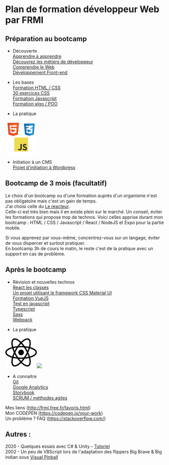 # Plan de formation développeur Web par FRMI

## Préparation au bootcamp

* Découverte  
[Apprendre à apprendre](https://openclassrooms.com/fr/courses/4312781-apprenez-a-apprendre)  
[Découvrez les métiers de développeur](https://openclassrooms.com/fr/courses/6817086-decouvrez-les-metiers-de-developpeur)  
[Comprendre le Web](https://openclassrooms.com/fr/courses/1946386-comprendre-le-web)  
[Développement Front-end](https://www.linkedin.com/learning/pause-cafe-le-developpement-web-front-end-2/comprendre-le-role-du-langage-html?autoAdvance=true&autoSkip=false&autoplay=true&resume=true)  

* Les bases  
[Formation HTML / CSS](https://www.udemy.com/course/html5-et-css3-la-formation-ultime/)  
[30 exercices CSS](https://www.udemy.com/course/30-exercices-css/)  
[Formation Javascript](https://www.udemy.com/course/javascript-la-formation-ultime/)  
[Formation algo / POO](https://www.udemy.com/course/programmation-orientee-objet-algo-bases-indispensables/)  

* La pratique

[<img src="https://github.com/frmi2018/integration/blob/main/hcj.png" width="100" height=auto>](https://github.com/frmi2018/integration)

* Initiation à un CMS  
[Projet d'initiation à Wordpress](https://www.udemy.com/course/wordpress-2021-creez-un-site-complet-et-securise-de-a-a-z/)  

## Bootcamp de 3 mois (facultatif)

Le choix d'un bootcamp ou d'une formation auprès d'un organisme n'est pas obligatoire mais c'est un gain de temps.  
J'ai choisi celle du [Le reacteur](https://www.lereacteur.io/bootcamp-javascript/formation-developpeur-web-mobile/).  
Celle-ci est très bien mais il en existe plein sur le marché. Un conseil, éviter les formations qui propose trop de technos.
Voici celles apprise durant mon bootcamp : HTML / CSS / Javascript / React / NodeJS et Expo pour la partie mobile.

Si vous apprenez par vous-même, concentrez-vous sur un langage, éviter de vous dispercer et surtout pratiquer.  
En bootcamp 3h de cours le matin, le reste c'est de la pratique avec un support en cas de problème.


## Après le bootcamp  

* Révision et nouvelles technos  
[React les classes](https://www.youtube.com/playlist?list=PL2kZlR1Jp7zOD2Cv8El_cIvEPog3ubdV7)  
[Un projet utilisant le framework CSS Material UI](https://www.youtube.com/playlist?list=PLjC4UKOOcfDQtvkTBfjqeWP8EJKi_WaUn)  
[Formation VueJS](https://www.udemy.com/course/vuejs-3-la-formation-complete-pour-debutants/)  
[Test en javascript](https://grafikart.fr/formations/javascript-unit-test)  
[Typescript](https://grafikart.fr/formations/typescript)  
[Sass](https://grafikart.fr/formations/sass-preprocesseur)  
[Webpack](https://grafikart.fr/formations/webpack)

* La pratique

[<img src="https://github.com/frmi2018/frmi2018/blob/main/assets/logos/react.png" width="100" height=auto>](https://github.com/frmi2018/react)[<img src="https://camo.githubusercontent.com/40e8ab7a025944c60286c2123e1196e63397a96b0cd6a7ee9314f7f2162a0e46/68747470733a2f2f726f757465722e7675656a732e6f72672f6c6f676f2e706e67" width="100" height=auto>](https://github.com/frmi2018/vuejs)

* A connaitre  
[Git](https://www.udemy.com/course/javascript-la-formation-ultime/)  
[Google Analytics](https://www.youtube.com/watch?v=V-zkhZqcNp8)  
[Storybook](https://www.youtube.com/watch?v=CLwX9EWlWJM)  
[SCRUM / méthodes agiles](https://www.udemy.com/course/scrum-et-le-best-of-des-methodes-agiles-de-gestion-de-projet/)  


Mes liens (http://frmi.free.fr/favoris.html)  
Mon CODEPEN (https://codepen.io/your-work)  
Un problème ? FAQ (https://stackoverflow.com/)

## Autres :

2020 - Quelques essais avec C# & Unity - [Tutoriel](https://play.unity.com/mg/2d/myfirstgame-18463)  
2002 - Un peu de VBScript lors de l'adaptation des flippers Big Brave & Big indian sous [Visual Pinball](https://en.wikipedia.org/wiki/Visual_Pinball)
